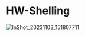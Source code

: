 # HW-Shelling
![InShot_20231103_151807711](https://github.com/WhiteSpite/HW-Shelling/assets/113059464/7d0f0f81-24c9-4359-afff-10cb926ae76c)
